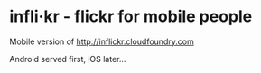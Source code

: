 infli·kr - flickr for mobile people
===============

Mobile version of http://inflickr.cloudfoundry.com

Android served first, iOS later...

